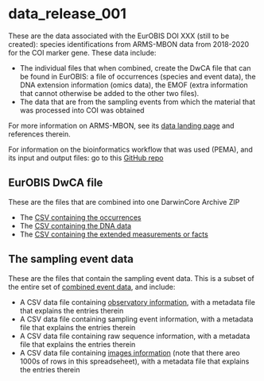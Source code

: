 # data_release_001

These are the data associated with the EurOBIS DOI XXX (still to be created): species identifications from ARMS-MBON data from 2018-2020 for the COI marker gene. These data include: 
* The individual files that when combined, create the DwCA file that can be found in EurOBIS: a file of occurrences (species and event data), the DNA extension information (omics data), the EMOF (extra information that cannot otherwise be added to the other two files).
* The data that are from the sampling events from which the material that was processed into COI was obtained

For more information on ARMS-MBON, see its [data landing page](data.arms-mbon.org) and references therein. 

For information on the bioinformatics workflow that was used (PEMA), and its input and output files: go to this [GitHub repo](https://github.com/arms-mbon/analysis_release_001)


## EurOBIS DwCA file
These are the files that are combined into one DarwinCore Archive ZIP
* The [CSV containing the occurrences](https://github.com/arms-mbon/data_release_001/blob/main/ARMS_COI_Occurrence.csv) 
* The [CSV containing the DNA data](https://github.com/arms-mbon/data_release_001/blob/main/ARMS_COI_DNAextension.csv) 
* The [CSV containing the extended measurements or facts](https://github.com/arms-mbon/data_release_001/blob/main/ARMS_COI_EMOF.csv) 


## The sampling event data
These are the files that contain the sampling event data. This is a subset of the entire set of [combined event data](https://github.com/arms-mbon/data_workspace/tree/main/QualityControlledData/Combined), and include: 
* A CSV data file containing [observatory information](https://github.com/arms-mbon/data_release_001/blob/main/ObservatoryData_data_release_001.csv), with a metadata file that explains the entries therein
* A CSV data file containing sampling event information, with a metadata file that explains the entries therein
* A CSV data file containing raw sequence information, with a metadata file that explains the entries therein
* A CSV data file containing [images information](https://github.com/arms-mbon/data_release_001/blob/main/ImageData_data_release_001.csv) (note that there areo 1000s of rows in this spreadseheet), with a metadata file that explains the entries therein


